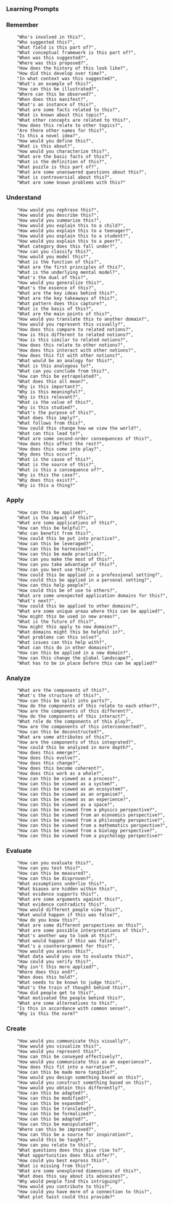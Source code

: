 ### Learning Prompts

### Remember
		"Who's involved in this?",
		"Who suggested this?",
		"What field is this part of?",
		"What conceptual framework is this part of?",
		"When was this suggested?",
		"Where was this proposed?",
		"How does the history of this look like?",
		"How did this develop over time?",
		"In what context was this suggested?",
		"What's an example of this?",
		"How can this be illustrated?",
		"Where can this be observed?",
		"When does this manifest?",
		"What's an instance of this?",
		"What are some facts related to this?",
		"What is known about this topic?",
		"What other concepts are related to this?",
		"How does this relate to other topics?",
		"Are there other names for this?",
		"Is this a novel idea?",
		"How would you define this?",
		"What is this about?",
		"How would you characterize this?",
		"What are the basic facts of this?",
		"What is the definition of this?",
		"What puzzle is this part of?",
		"What are some unanswered questions about this?",
		"What is controversial about this?",
		"What are some known problems with this?"
    
### Understand
		"How would you rephrase this?",
		"How would you describe this?",
		"How would you summarize this?",
		"How would you explain this to a child?",
		"How would you explain this to a teenager?",
		"How would you explain this to a student?",
		"How would you explain this to a peer?",
		"What category does this fall under?",
		"How can you classify this?",
		"How would you model this?",
		"What is the function of this?",
		"What are the first principles of this?",
		"What is the underlying mental model?",
		"What's the dual of this?",
		"How would you generalize this?",
		"What's the essence of this?",
		"What are the key ideas behind this?",
		"What are the key takeaways of this?",
		"What pattern does this capture?",
		"What is the basis of this?",
		"What are the main points of this?",
		"How would you translate this to another domain?",
		"How would you represent this visually?",
		"How does this compare to related notions?",
		"How is this different to related notions?",
		"How is this similar to related notions?",
		"How does this relate to other notions?",
		"How does this interact with other notions?",
		"How does this fit with other notions?",
		"What would be an analogy for this?",
		"What is this analogous to?",
		"What can you conclude from this?",
		"How can this be extrapolated?",
		"What does this all mean?",
		"Why is this important?",
		"Why is this meaningful?",
		"Why is this relevant?",
		"What is the value of this?",
		"Why is this studied?",
		"What's the purpose of this?",
		"What does this imply?",
		"What follows from this?",
		"How could this change how we view the world?",
		"What can this lead to?",
		"What are some second-order consequences of this?",
		"How does this affect the rest?",
		"How does this come into play?",
		"Why does this occur?",
		"What is the cause of this?",
		"What is the source of this?",
		"What is this a consequence of?",
		"Why is this the case?",
		"Why does this exist?",
		"Why is this a thing?"

### Apply
		"How can this be applied?",
		"What is the impact of this?",
		"What are some applications of this?",
		"How can this be helpful?",
		"Who can benefit from this?",
		"How could this be put into practice?",
		"How can this be leveraged?",
		"How can this be harnessed?",
		"How can this be made practical?",
		"How can you make the most of this?",
		"How can you take advantage of this?",
		"How can you best use this?",
		"How could this be applied in a professional setting?",
		"How could this be applied in a personal setting?",
		"How can this help people?",
		"How could this be of use to others?",
		"What are some unexpected application domains for this?",
		"What's next?",
		"How could this be applied to other domains?",
		"What are some unique areas where this can be applied?",
		"How might this be used in new areas?",
		"What is the future of this?",
		"How might this apply to new domains?",
		"What domains might this be helpful in?",
		"What problems can this solve?",
		"What issues can this help with?",
		"What can this do in other domains?",
		"How can this be applied in a new domain?",
		"How can this change the global landscape?",
		"What has to be in place before this can be applied?"

### Analyze
		"What are the components of this?",
		"What's the structure of this?",
		"How can this be split into parts?",
		"How do the components of this relate to each other?",
		"How are the components of this different?",
		"How do the components of this interact?",
		"What role do the components of this play?",
		"How are the components of this interconnected?",
		"How can this be deconstructed?",
		"What are some attributes of this?",
		"How are the components of this integrated?",
		"How could this be analyzed in more depth?",
		"How does this emerge?",
		"How does this evolve?",
		"How does this change?",
		"How does this become coherent?",
		"How does this work as a whole?",
		"How can this be viewed as a process?",
		"How can this be viewed as a system?",
		"How can this be viewed as an ecosystem?",
		"How can this be viewed as an organism?",
		"How can this be viewed as an experience?",
		"How can this be viewed as a space?",
		"How can this be viewed from a physics perspective?",
		"How can this be viewed from an economics perspective?",
		"How can this be viewed from a philosophy perspective?",
		"How can this be viewed from a mathematics perspective?",
		"How can this be viewed from a biology perspective?",
		"How can this be viewed from a psychology perspective?"

### Evaluate
		"How can you evaluate this?",
		"How can you test this?",
		"How can this be measured?",
		"How can this be disproven?",
		"What assumptions underlie this?",
		"What biases are hidden within this?",
		"What evidence supports this?",
		"What are some arguments against this?",
		"What evidence contradicts this?",
		"How would different people view this?",
		"What would happen if this was false?",
		"How do you know this?",
		"What are some different perspectives on this?",
		"What are some possible interpretations of this?",
		"What's another way to look at this?",
		"What would happen if this was false?",
		"What's a counterargument for this?",
		"How would you assess this?",
		"What data would you use to evaluate this?",
		"How could you verify this?",
		"Why isn't this more applied?",
		"Where does this end?",
		"When does this hold?",
		"What needs to be known to judge this?",
		"What's the train of thought behind this?",
		"How did people get to this?",
		"What motivated the people behind this?",
		"What are some alternatives to this?",
		"Is this in accordance with common sense?",
		"Why is this the norm?"

### Create
		"How would you communicate this visually?",
		"How would you visualize this?",
		"How would you represent this?",
		"How can this be conveyed effectively?",
		"How would you communicate this as an experience?",
		"How does this fit into a narrative?",
		"How can this be made more tangible?",
		"How would you design something based on this?",
		"How would you construct something based on this?",
		"How would you obtain this differently?",
		"How can this be adapted?",
		"How can this be modified?",
		"How can this be expanded?",
		"How can this be translated?",
		"How can this be formalized?",
		"How can this be adapted?",
		"How can this be manipulated?",
		"Where can this be improved?",
		"How can this be a source for inspiration?",
		"How would this be taught?",
		"How can you relate to this?",
		"What questions does this give rise to?",
		"What opportunities does this offer?",
		"How could you best express this?",
		"What is missing from this?",
		"What are some unexplored dimensions of this?",
		"What does this say about its advocates?",
		"Why would people find this intriguing?",
		"How would you contribute to this?",
		"How could you have more of a connection to this?",
		"What plot twist could this provide?"
